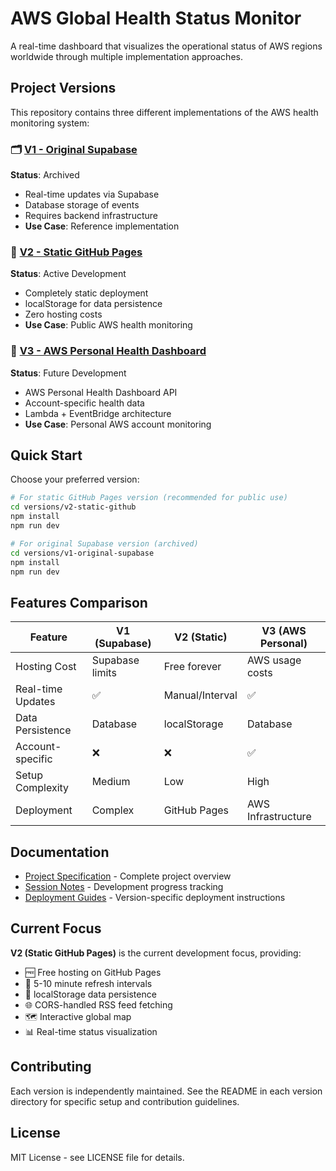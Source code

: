 # AWS Global Health Status Monitor

A real-time dashboard that visualizes the operational status of AWS regions worldwide through multiple implementation approaches.

## Project Versions

This repository contains three different implementations of the AWS health monitoring system:

### 🗂️ [V1 - Original Supabase](./versions/v1-original-supabase/)
**Status**: Archived
- Real-time updates via Supabase
- Database storage of events
- Requires backend infrastructure
- **Use Case**: Reference implementation

### 🚀 [V2 - Static GitHub Pages](./versions/v2-static-github/) 
**Status**: Active Development
- Completely static deployment
- localStorage for data persistence
- Zero hosting costs
- **Use Case**: Public AWS health monitoring

### 🔮 [V3 - AWS Personal Health Dashboard](./versions/v3-aws-personal/)
**Status**: Future Development
- AWS Personal Health Dashboard API
- Account-specific health data
- Lambda + EventBridge architecture
- **Use Case**: Personal AWS account monitoring

## Quick Start

Choose your preferred version:

```bash
# For static GitHub Pages version (recommended for public use)
cd versions/v2-static-github
npm install
npm run dev

# For original Supabase version (archived)
cd versions/v1-original-supabase
npm install
npm run dev
```

## Features Comparison

| Feature | V1 (Supabase) | V2 (Static) | V3 (AWS Personal) |
|---------|---------------|-------------|-------------------|
| Hosting Cost | Supabase limits | Free forever | AWS usage costs |
| Real-time Updates | ✅ | Manual/Interval | ✅ |
| Data Persistence | Database | localStorage | Database |
| Account-specific | ❌ | ❌ | ✅ |
| Setup Complexity | Medium | Low | High |
| Deployment | Complex | GitHub Pages | AWS Infrastructure |

## Documentation

- [Project Specification](./PROJECT_SPECIFICATION.md) - Complete project overview
- [Session Notes](./session-notes.md) - Development progress tracking
- [Deployment Guides](./docs/deployment-guides/) - Version-specific deployment instructions

## Current Focus

**V2 (Static GitHub Pages)** is the current development focus, providing:
- 🆓 Free hosting on GitHub Pages
- 🔄 5-10 minute refresh intervals
- 💾 localStorage data persistence
- 🌐 CORS-handled RSS feed fetching
- 🗺️ Interactive global map
- 📊 Real-time status visualization

## Contributing

Each version is independently maintained. See the README in each version directory for specific setup and contribution guidelines.

## License

MIT License - see LICENSE file for details.
